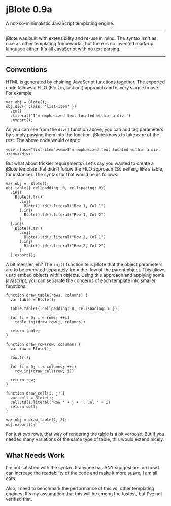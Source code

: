 # jBlote 0.9a

A not-so-minimalistic JavaScript templating engine.

-------

jBlote was built with extensibility and re-use in mind. The syntax isn't as nice as other templating frameworks, but there is no invented mark-up language either. It's all JavaScript with no text parsing.

-------

## Conventions

HTML is generated by chaining JavaScript functions together.  The exported code follows a FILO (First in, last out) approach and is very simple to use. For example:

    var obj = Blote();
    obj.div({ class: 'list-item' })
      .em()
      .literal('I'm emphasized text located within a div.')
      .export();
  
As you can see from the `div()` function above, you can add tag parameters by simply passing them into the function. jBlote knows to take care of the rest. The above code would output:

`<div class="list-item"><em>I'm emphasized text located within a div.</em></div>`

But what about trickier requirements? Let's say you wanted to create a jBlote template that didn't follow the FILO approach (Something like a table, for instance). The syntax for that would be as follows:

    var obj =  Blote();
    obj.table({ cellpadding: 0, cellspacing: 0})
      .inj(
        Blote().tr()
          .inj(
            Blote().td().literal("Row 1, Col 1")
          ).inj(
            Blote().td().literal("Row 1, Col 2")
          )
      ).inj(
        Blote().tr()
          .inj(
            Blote().td().literal("Row 2, Col 1")
          ).inj(
            Blote().td().literal("Row 2, Col 2")
          )
      ).export();
  
A bit messier, eh? The `inj()` function tells jBlote that the object parameters are to be executed separately from the flow of the parent object. This allows us to embed objects within objects. Using this approach and applying some javascript, you can separate the concerns of each template into smaller functions.

    function draw_table(rows, columns) {
      var table = Blote();
  
      table.table({ cellpadding: 0, cellshading: 0 });
      
      for (i = 0; i < rows; ++i)
        table.inj(draw_row(i, columns))
    
      return table;
    }

    function draw_row(row, columns) {
      var row = Blote();
  
      row.tr();
      
      for (i = 0; i < columns; ++i)
        row.inj(draw_cell(row, i))
   
      return row;
    }

    function draw_cell(i, j) {
      var cell = Blote();
      cell.td().literal('Row ' + j + ', Col ' + i)
      return cell;
    }

    var obj = draw_table(2, 2);
    obj.export();`

For just two rows, that way of rendering the table is a bit verbose. But if you needed many variations of the same type of table, this would extend nicely.

## What Needs Work
I'm not satisfied with the syntax. If anyone has ANY suggestions on how I can increase the readability of the code and make it more suave, I am all ears.

Also, I need to benchmark the performance of this vs. other templating engines. It's my assumption that this will be among the fastest, but I've not verified that.

